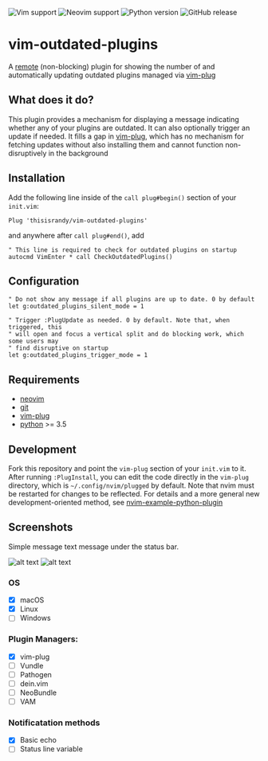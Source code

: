 ![Vim support](https://img.shields.io/badge/vim-unsupported-red.svg?style=flat-square)
![Neovim support](https://img.shields.io/badge/neovim-supported-green.svg?style=flat-square)
![Python version](https://img.shields.io/badge/python-%5E3.5-yellow?style=flat-square)
![GitHub release](https://img.shields.io/github/v/release/thisisrandy/vim-outdated-plugins?style=flat-square)

# vim-outdated-plugins

A [remote](https://pynvim.readthedocs.io/en/latest/usage/remote-plugins.html)
(non-blocking) plugin for showing the number of and automatically updating
outdated plugins managed via [vim-plug](https://github.com/junegunn/vim-plug)

## What does it do?

This plugin provides a mechanism for displaying a message indicating whether any
of your plugins are outdated. It can also optionally trigger an update if
needed. It fills a gap in [vim-plug](https://github.com/junegunn/vim-plug),
which has no mechanism for fetching updates without also installing them and
cannot function non-disruptively in the background

## Installation

Add the following line inside of the `call plug#begin()` section of your
`init.vim`:

```vim
Plug 'thisisrandy/vim-outdated-plugins'
```

and anywhere after `call plug#end()`, add

```vim
" This line is required to check for outdated plugins on startup
autocmd VimEnter * call CheckOutdatedPlugins()
```

## Configuration

```vim
" Do not show any message if all plugins are up to date. 0 by default
let g:outdated_plugins_silent_mode = 1

" Trigger :PlugUpdate as needed. 0 by default. Note that, when triggered, this
" will open and focus a vertical split and do blocking work, which some users may
" find disruptive on startup
let g:outdated_plugins_trigger_mode = 1
```

## Requirements

- [neovim](https://neovim.io/)
- [git](https://git-scm.com)
- [vim-plug](https://github.com/junegunn/vim-plug)
- [python](https://www.python.org/) >= 3.5

## Development

Fork this repository and point the `vim-plug` section of your `init.vim` to it.
After running `:PlugInstall`, you can edit the code directly in the `vim-plug`
directory, which is `~/.config/nvim/plugged` by default. Note that nvim must be
restarted for changes to be reflected. For details and a more general new
development-oriented method, see
[nvim-example-python-plugin](https://github.com/jacobsimpson/nvim-example-python-plugin)

## Screenshots

Simple message text message under the status bar.

![alt text](https://raw.githubusercontent.com/semanser/vim-outdated-plugins/master/images/outdated.png)
![alt text](https://raw.githubusercontent.com/semanser/vim-outdated-plugins/master/images/updated.png)

### OS

- [x] macOS
- [x] Linux
- [ ] Windows

### Plugin Managers:

- [x] vim-plug
- [ ] Vundle
- [ ] Pathogen
- [ ] dein.vim
- [ ] NeoBundle
- [ ] VAM

### Notificatation methods

- [x] Basic echo
- [ ] Status line variable
